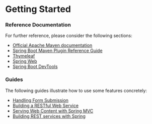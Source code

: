# Getting Started

### Reference Documentation
For further reference, please consider the following sections:

* [Official Apache Maven documentation](https://maven.apache.org/guides/index.html)
* [Spring Boot Maven Plugin Reference Guide](https://docs.spring.io/spring-boot/docs/2.2.4.RELEASE/maven-plugin/)
* [Thymeleaf](https://docs.spring.io/spring-boot/docs/2.2.4.RELEASE/reference/htmlsingle/#boot-features-spring-mvc-template-engines)
* [Spring Web](https://docs.spring.io/spring-boot/docs/2.2.4.RELEASE/reference/htmlsingle/#boot-features-developing-web-applications)
* [Spring Boot DevTools](https://docs.spring.io/spring-boot/docs/2.2.4.RELEASE/reference/htmlsingle/#using-boot-devtools)

### Guides
The following guides illustrate how to use some features concretely:

* [Handling Form Submission](https://spring.io/guides/gs/handling-form-submission/)
* [Building a RESTful Web Service](https://spring.io/guides/gs/rest-service/)
* [Serving Web Content with Spring MVC](https://spring.io/guides/gs/serving-web-content/)
* [Building REST services with Spring](https://spring.io/guides/tutorials/bookmarks/)

